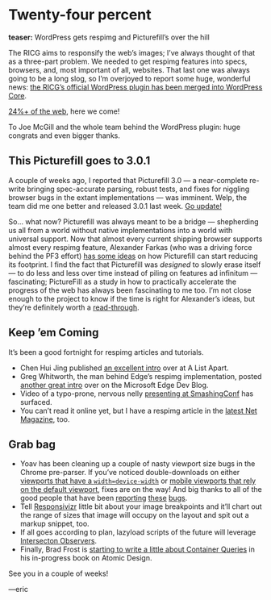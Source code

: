 # Twenty-four percent

**teaser:** WordPress gets respimg and Picturefill’s over the hill

The RICG aims to responsify the web’s images; I’ve always thought of that as a three-part problem. We needed to get respimg features into specs, browsers, and, most important of all, websites. That last one was always going to be a long slog, so I’m overjoyed to report some huge, wonderful news: [the RICG’s official WordPress plugin has been merged into WordPress Core][m].

[24%+ of the web][twenty], here we come!

To Joe McGill and the whole team behind the WordPress plugin: huge congrats and even bigger thanks.

[p]: https://core.trac.wordpress.org/ticket/33641#comment:9
[m]: https://core.trac.wordpress.org/changeset/34855
[twenty]: https://wordpress.org/about/features/

## This Picturefill goes to 3.0.1

A couple of weeks ago, I reported that Picturefill 3.0 — a near-complete re-write bringing spec-accurate parsing, robust tests, and fixes for niggling browser bugs in the extant implementations — was imminent. Welp, the team did me one better and released 3.0.1 last week. [Go update!][pf3]

So... what now? Picturefill was always meant to be a bridge — shepherding us all from a world without native implementations into a world with universal support. Now that almost every current shipping browser supports almost every respimg feature, Alexander Farkas (who was a driving force behind the PF3 effort) [has some ideas][farkasgist] on how Picturefill can start reducing its footprint. I find the fact that Picturefill was *designed* to slowly erase itself — to do less and less over time instead of piling on features ad infinitum — fascinating; PictureFill as a study in how to practically accelerate the progress of the web has always been fascinating to me too. I’m not close enough to the project to know if the time is right for Alexander’s ideas, but they’re definitely worth a [read-through][farkasgist].

[pf3]: https://github.com/scottjehl/picturefill/releases/tag/3.0.1
[farkasgist]: https://gist.github.com/aFarkas/dcc87311232987591a16

## Keep ’em Coming

It’s been a good fortnight for respimg articles and tutorials.

- Chen Hui Jing published [an excellent intro][jing] over at A List Apart.
- Greg Whitworth, the man behind Edge’s respimg implementation, posted [another great intro][whitworth] over on the Microsoft Edge Dev Blog.
- Video of a typo-prone, nervous nelly [presenting at SmashingConf][me-smashing] has surfaced.
- You can’t read it online yet, but I have a respimg article in the [latest Net Magazine][netmag], too.

[jing]: http://alistapart.com/article/using-responsive-images-now
[whitworth]: https://blogs.windows.com/msedgedev/2015/10/07/using-extended-srcset-and-the-picture-element-to-tailor-your-image-to-every-device-and-layout/
[me-smashing]: https://vimeo.com/140641364
[netmag]: http://www.creativebloq.com/net-magazine

## Grab bag

- Yoav has been cleaning up a couple of nasty viewport size bugs in the Chrome pre-parser. If you’ve noticed double-downloads on either [viewports that have a `width=device-width`][widthheight] or [mobile viewports that rely on the default viewport][nineeighty], fixes are on the way! And big thanks to all of the good people that have been [reporting][stack-one] [these][stack-two] [bugs][terraling].
- Tell [Responsivizr][responsivizr] little bit about your image breakpoints and it’ll chart out the range of sizes that image will occupy on the layout and spit out a markup snippet, too.
- If all goes according to plan, lazyload scripts of the future will leverage [Intersecton Observers][io].
- Finally, Brad Frost is [starting to write a little about Container Queries][frosty-cq] in his in-progress book on Atomic Design.

[widthheight]: https://code.google.com/p/chromium/issues/detail?id=526630
[nineeighty]: https://code.google.com/p/chromium/issues/detail?id=531820
[stack-one]: http://stackoverflow.com/questions/32941158/why-is-srcset-causing-images-to-download-multiple-times
[stack-two]: http://stackoverflow.com/questions/32841724/picture-tag-uses-wrong-source-on-chrome-on-android
[terraling]: http://terraling.github.io/srcset-sizes/
[responsivizr]: http://responsivizr.com
[io]: https://groups.google.com/a/chromium.org/forum/#!msg/blink-dev/eLxh8xUp3j4/m7RH4_nLBgAJ
[frosty-cq]: http://atomicdesign.bradfrost.com/chapter-3/#viewport-tools-for-flexible-patterns

See you in a couple of weeks!

—eric

